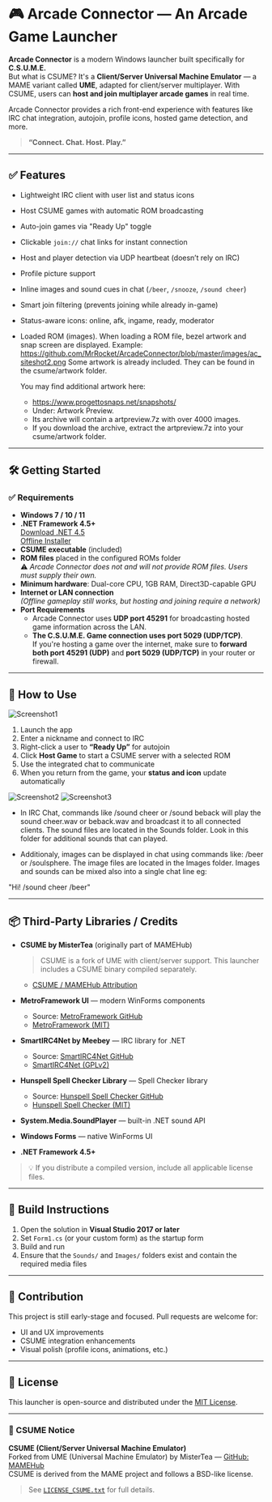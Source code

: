 # 🎮 Arcade Connector — An Arcade Game Launcher

**Arcade Connector** is a modern Windows launcher built specifically for **C.S.U.M.E.**  
But what is CSUME? It's a **Client/Server Universal Machine Emulator** — a MAME variant called **UME**, adapted for client/server multiplayer. With CSUME, users can **host and join multiplayer arcade games** in real time.

Arcade Connector provides a rich front-end experience with features like IRC chat integration, autojoin, profile icons, hosted game detection, and more.

> **“Connect. Chat. Host. Play.”**

---

## ✅ Features

- Lightweight IRC client with user list and status icons  
- Host CSUME games with automatic ROM broadcasting  
- Auto-join games via "Ready Up" toggle  
- Clickable `join://` chat links for instant connection  
- Host and player detection via UDP heartbeat (doesn’t rely on IRC)  
- Profile picture support  
- Inline images and sound cues in chat (`/beer`, `/snooze`, `/sound cheer`)  
- Smart join filtering (prevents joining while already in-game)  
- Status-aware icons: online, afk, ingame, ready, moderator
- Loaded ROM (images). When loading a ROM file, bezel artwork and snap screen are displayed.
  Example: https://github.com/MrRocket/ArcadeConnector/blob/master/images/ac_siteshot2.png
  Some artwork is already included. They can be found in the csume/artwork folder.    
  
  You may find additional artwork here: 
  - https://www.progettosnaps.net/snapshots/
  - Under: Artwork Preview. 
  - Its archive will contain a artpreview.7z with over 4000 images.
  - If you download the archive, extract the artpreview.7z into your csume/artwork folder.
---

## 🛠 Getting Started

### ✅ Requirements

- **Windows 7 / 10 / 11**
- **.NET Framework 4.5+**  
  [Download .NET 4.5](https://www.microsoft.com/en-us/download/details.aspx?id=30653)  
  [Offline Installer](https://www.microsoft.com/en-us/download/details.aspx?id=30653)
- **CSUME executable** (included)  
- **ROM files** placed in the configured ROMs folder  
  ⚠️ *Arcade Connector does not and will not provide ROM files. Users must supply their own.*
- **Minimum hardware**: Dual-core CPU, 1GB RAM, Direct3D-capable GPU  
- **Internet or LAN connection**  
  *(Offline gameplay still works, but hosting and joining require a network)*
- **Port Requirements**  
  - Arcade Connector uses **UDP port 45291** for broadcasting hosted game information across the LAN.  
  - **The C.S.U.M.E. Game connection uses port 5029 (UDP/TCP)**.  
    If you're hosting a game over the internet, make sure to **forward both port 45291 (UDP)** and **port 5029 (UDP/TCP)** in your router or firewall.



---

## 🚀 How to Use

![Screenshot1](images/ac_siteshot1.png)

1. Launch the app  
2. Enter a nickname and connect to IRC  
3. Right-click a user to **“Ready Up”** for autojoin  
4. Click **Host Game** to start a CSUME server with a selected ROM  
5. Use the integrated chat to communicate  
6. When you return from the game, your **status and icon** update automatically  

![Screenshot2](images/ac_siteshot2.png)
![Screenshot3](images/ac_siteshot3.png)

+ In IRC Chat, commands like /sound cheer or /sound beback
will play the sound cheer.wav or beback.wav and broadcast it
to all connected clients. The sound files are located in the Sounds folder.
Look in this folder for additional sounds that can played. 

+ Additionaly, images can be displayed in chat using commands like:
/beer or /soulsphere. The image files are located in the Images folder.
Images and sounds can be mixed also into a single chat line eg:

"Hi! /sound cheer /beer" 

---

## 📦 Third-Party Libraries / Credits

- **CSUME by MisterTea** (originally part of MAMEHub)  
  > CSUME is a fork of UME with client/server support. This launcher includes a CSUME binary compiled separately.  
  - [CSUME / MAMEHub Attribution](docs/licenses/LICENSE_CSUME.txt)

- **MetroFramework UI** — modern WinForms components  
  - Source: [MetroFramework GitHub](https://github.com/thielj/MetroFramework)  
  - [MetroFramework (MIT)](docs/licenses/LICENSE_MetroFramework.txt)

- **SmartIRC4Net by Meebey** — IRC library for .NET  
  - Source: [SmartIRC4Net GitHub](https://github.com/meebey/SmartIrc4net)  
  - [SmartIRC4Net (GPLv2)](docs/licenses/LICENSE_SmartIRC4Net.txt)

- **Hunspell Spell Checker Library** — Spell Checker library  
  - Source: [Hunspell Spell Checker GitHub](https://github.com/WeCantSpell/Hunspell)  
  - [Hunspell Spell Checker (MIT)](docs/licenses/LICENSE_Hunspell.txt)

- **System.Media.SoundPlayer** — built-in .NET sound API  
- **Windows Forms** — native WinForms UI  
- **.NET Framework 4.5+**

> 💡 If you distribute a compiled version, include all applicable license files.

---

## 🔧 Build Instructions

1. Open the solution in **Visual Studio 2017 or later**  
2. Set `Form1.cs` (or your custom form) as the startup form  
3. Build and run  
4. Ensure that the `Sounds/` and `Images/` folders exist and contain the required media files  

---

## 🤝 Contribution

This project is still early-stage and focused. Pull requests are welcome for:

- UI and UX improvements  
- CSUME integration enhancements  
- Visual polish (profile icons, animations, etc.)

---

## 📄 License

This launcher is open-source and distributed under the [MIT License](LICENSE.md).

---

### 🔌 CSUME Notice

**CSUME (Client/Server Universal Machine Emulator)**  
Forked from UME (Universal Machine Emulator) by MisterTea — [GitHub: MAMEHub](https://github.com/MisterTea/MAMEHub)  
CSUME is derived from the MAME project and follows a BSD-like license.  

> See [`LICENSE_CSUME.txt`](docs/licenses/LICENSE_CSUME.txt) for full details.
